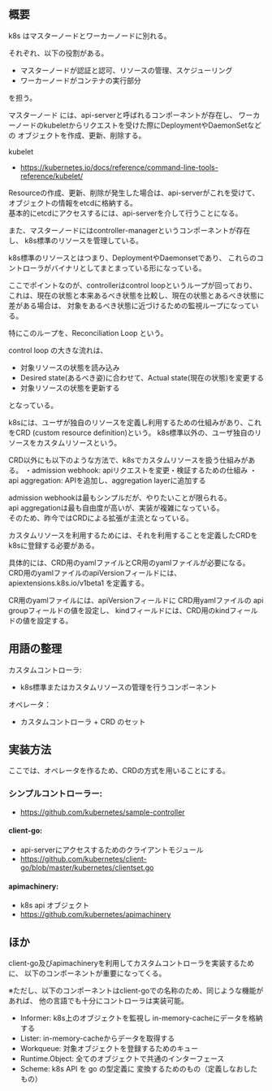 ## 概要
k8s はマスターノードとワーカーノードに別れる。
   
それぞれ、以下の役割がある。

* マスターノードが認証と認可、リソースの管理、スケジューリング
* ワーカーノードがコンテナの実行部分

を担う。

マスターノード には、api-serverと呼ばれるコンポーネントが存在し、
ワーカーノードのkubeletからリクエストを受けた際にDeploymentやDaemonSetなどの
オブジェクトを作成、更新、削除する。

kubelet
- https://kubernetes.io/docs/reference/command-line-tools-reference/kubelet/
   
Resourceの作成、更新、削除が発生した場合は、api-serverがこれを受けて、
オブジェクトの情報をetcdに格納する。  
基本的にetcdにアクセスするには、api-serverを介して行うことになる。

また、マスターノードにはcontroller-managerというコンポーネントが存在し、
k8s標準のリソースを管理している。

k8s標準のリソースとはつまり、DeploymentやDaemonsetであり、
これらのコントローラがバイナリとしてまとまっている形になっている。

ここでポイントなのが、controllerはcontrol loopというループが回っており、
これは、現在の状態と本来あるべき状態を比較し、現在の状態とあるべき状態に差がある場合は、
対象をあるべき状態に近づけるための監視ループになっている。

特にこのループを、Reconciliation Loop という。

control loop の大きな流れは、

* 対象リソースの状態を読み込み
* Desired state(あるべき姿)に合わせて、Actual state(現在の状態)を変更する
* 対象リソースの状態を更新する

となっている。


k8sには、ユーザが独自のリソースを定義し利用するための仕組みがあり、これをCRD
(custom resource definition)という。
k8s標準以外の、ユーザ独自のリソースをカスタムリソースという。

CRD以外にも以下のような方法で、k8sでカスタムリソースを扱う仕組みがある。
・admission webhook: apiリクエストを変更・検証するための仕組み
・api aggregation: APIを追加し、aggregation layerに追加する

admission webhookは最もシンプルだが、やりたいことが限られる。  
api aggregationは最も自由度が高いが、実装が複雑になっている。  
そのため、昨今ではCRDによる拡張が主流となっている。  

カスタムリソースを利用するためには、それを利用することを定義したCRDをk8sに登録する必要がある。 
  
具体的には、CRD用のyamlファイルとCR用のyamlファイルが必要になる。
CRD用のyamlファイルのapiVersionフィールドには、apiextensions.k8s.io/v1beta1
を定義する。

CR用のyamlファイルには、apiVersionフィールドに CRD用yamlファイルの api groupフィールドの値を設定し、
kindフィールドには、CRD用のkindフィールドの値を設定する。


## 用語の整理
カスタムコントローラ:
- k8s標準またはカスタムリソースの管理を行うコンポーネント

オペレータ：
- カスタムコントローラ + CRD のセット

## 実装方法

ここでは、オペレータを作るため、CRDの方式を用いることにする。

### シンプルコントローラー:

- https://github.com/kubernetes/sample-controller

#### client-go:
- api-serverにアクセスするためのクライアントモジュール
-  https://github.com/kubernetes/client-go/blob/master/kubernetes/clientset.go

#### apimachinery:
- k8s api オブジェクト
- https://github.com/kubernetes/apimachinery


## ほか

client-go及びapimachineryを利用してカスタムコントローラを実装するために、
以下のコンポーネントが重要になってくる。

※ただし、以下のコンポーネントはclient-goでの名称のため、同じような機能があれば、
他の言語でも十分にコントローラは実装可能。

* Informer: k8s上のオブジェクトを監視し in-memory-cacheにデータを格納する
* Lister: in-memory-cacheからデータを取得する
* Workqueue: 対象オブジェクトを登録するためのキュー
* Runtime.Object: 全てのオブジェクトで共通のインターフェース
* Scheme: k8s API を go の型定義に 変換するためのもの（定義しなおしたもの）


